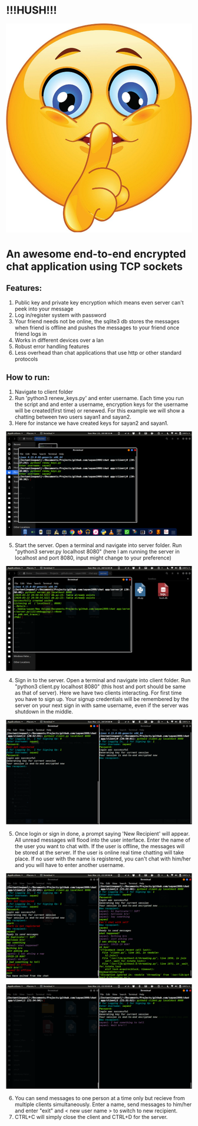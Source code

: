 # !!!HUSH!!!

![HUSH](previews/HUSH.jpg?raw=true "HUSH.jpg")


# An awesome end-to-end encrypted chat application using TCP sockets

## Features:
1. Public key and private key encryption which means even server can't peek into your message
2. Log in/register system with password
3. Your friend needs not be online, the sqlite3 db stores the messages when friend is offline and pushes the messages to your friend once friend logs in
4. Works in different devices over a lan
5. Robust error handling features
6. Less overhead than chat applications that use http or other standard protocols

## How to run:
1. Navigate to client folder
2. Run 'python3 renew_keys.py' and enter username. Each time you run the script and and enter a username, encryption keys for the username will be created(first time) or renewed. For this example we will show a chatting between two users sayan1 and sayan2.
3. Here for instance we have created keys for sayan2 and sayan1. 

![key_generation](previews/key_generation.png?raw=true "key_generation.png")

5. Start the server. Open a terminal and navigate into server folder. Run "python3 server.py localhost 8080" (here I am running the server in localhost and port 8080, input might change to your preference)

![server_run](previews/server_run.png?raw=true "server_run.png")

4. Sign in to the server. Open a terminal and navigate into client folder. Run "python3 client.py localhost 8080" (this host and port should be same as that of server). Here we have two clients interacting. For first time you have to sign up. Your signup credentials will be remembered by the server on your next sign in with same username, even if the server was shutdown in the middle.

![server_login](previews/server_login.png?raw=true "server_login.png")

5. Once login or sign in done, a prompt saying 'New Recipient' will appear. All unread messages will flood into the user interface. Enter the name of the user you want to chat with. If the user is offline, the messages will be stored at the server. If the user is online real time chatting will take place. If no user with the name is registered, you can't chat with him/her and you will have to enter another username.

![basic_chatting](previews/basic_chatting.png?raw=true "basic_chatting.png")

![backup_pushedin](previews/backup_pushedin.png?raw=true "backup_pushedin.png")

6. You can send messages to one person at a time only but recieve from multiple clients simultaneously. Enter a name, send messages to him/her and enter "exit" and < new user name > to switch to new recipient.
7. CTRL+C will simply close the client and CTRL+D for the server.